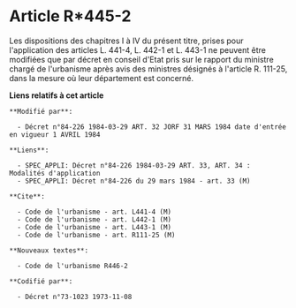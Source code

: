 # Article R*445-2

Les dispositions des chapitres I à IV du présent titre, prises pour l'application des articles L. 441-4, L. 442-1  et L.
443-1 ne peuvent être modifiées que par décret en conseil d'Etat pris sur le rapport du ministre chargé de l'urbanisme après
avis des ministres désignés à l'article R. 111-25, dans la mesure où leur département est concerné.

**Liens relatifs à cet article**

	**Modifié par**:

	  - Décret n°84-226 1984-03-29 ART. 32 JORF 31 MARS 1984 date d'entrée en vigueur 1 AVRIL 1984

	**Liens**:

	  - SPEC_APPLI: Décret n°84-226 1984-03-29 ART. 33, ART. 34 : Modalités d'application
	  - SPEC_APPLI: Décret n°84-226 du 29 mars 1984 - art. 33 (M)

	**Cite**:

	  - Code de l'urbanisme - art. L441-4 (M)
	  - Code de l'urbanisme - art. L442-1 (M)
	  - Code de l'urbanisme - art. L443-1 (M)
	  - Code de l'urbanisme - art. R111-25 (M)

	**Nouveaux textes**:

	  - Code de l'urbanisme R446-2

	**Codifié par**:

	  - Décret n°73-1023 1973-11-08
